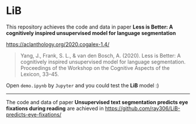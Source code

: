 # LiB
This repository achieves the code and data in paper **Less is Better: A cognitively inspired unsupervised model for language segmentation**

https://aclanthology.org/2020.cogalex-1.4/

> Yang, J., Frank, S. L., & van den Bosch, A. (2020). Less is Better: A cognitively inspired unsupervised model for language segmentation. Proceedings of the Workshop on the Cognitive Aspects of the Lexicon, 33–45.

Open `demo.ipynb` by `Jupyter` and you could test the **LiB** model :)

---
The code and data of paper **Unsupervised text segmentation predicts eye fixations during reading** are achieved in https://github.com/ray306/LiB-predicts-eye-fixations/
